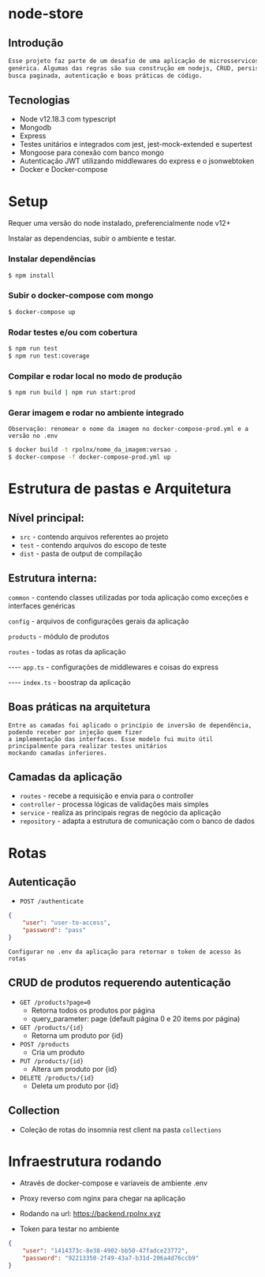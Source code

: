# node-store

## Introdução

```txt
Esse projeto faz parte de um desafio de uma aplicação de microsservicos para fazer um CRUD de uma loja 
genérica. Algumas das regras são sua construção em nodejs, CRUD, persistência em banco nosql - com 
busca paginada, autenticação e boas práticas de código.
```

## Tecnologias

-   Node v12.18.3 com typescript
-   Mongodb
-   Express
-   Testes unitários e integrados com jest, jest-mock-extended e supertest
-   Mongoose para conexão com banco mongo
-   Autenticação JWT utilizando middlewares do express e o jsonwebtoken
-   Docker e Docker-compose

# Setup

Requer uma versão do node instalado, preferencialmente node v12+

Instalar as dependencias, subir o ambiente e testar.

### Instalar dependências

```bash
$ npm install
```

### Subir o docker-compose com mongo

```bash
$ docker-compose up
```

### Rodar testes e/ou com cobertura

```bash
$ npm run test
$ npm run test:coverage
```

### Compilar e rodar local no modo de produção

```bash
$ npm run build | npm run start:prod
```

### Gerar imagem e rodar no ambiente integrado

`Observação: renomear o nome da imagem no docker-compose-prod.yml e a versão no .env`

```bash
$ docker build -t rpolnx/nome_da_imagem:versao .
$ docker-compose -f docker-compose-prod.yml up
```

# Estrutura de pastas e Arquitetura

## Nível principal:

-   `src` - contendo arquivos referentes ao projeto
-   `test` - contendo arquivos do escopo de teste
-   `dist` - pasta de output de compilação

## Estrutura interna:

`common` - contendo classes utilizadas por toda aplicação como exceções e interfaces genéricas

`config` - arquivos de configurações gerais da aplicação

`products` - módulo de produtos

`routes` - todas as rotas da aplicação

---- `app.ts` - configurações de middlewares e coisas do express

---- `index.ts` - boostrap da aplicação

## Boas práticas na arquitetura

```
Entre as camadas foi aplicado o princípio de inversão de dependência, podendo receber por injeção quem fizer
a implementação das interfaces. Esse modelo fui muito útil principalmente para realizar testes unitários 
mockando camadas inferiores.
```

## Camadas da aplicação

-   `routes` - recebe a requisição e envia para o controller
-   `controller` - processa lógicas de validações mais simples
-   `service` - realiza as principais regras de negócio da aplicação
-   `repository` - adapta a estrutura de comunicação com o banco de dados

# Rotas

## Autenticação

-   `POST /authenticate`

```json
{
    "user": "user-to-access",
    "password": "pass"
}
```

`Configurar no .env da aplicação para retornar o token de acesso às rotas`

## CRUD de produtos requerendo autenticação

-   `GET /products?page=0`
    -   Retorna todos os produtos por página
    -   query_parameter: page (default página 0 e 20 items por página)
-   `GET /products/{id}`
    -   Retorna um produto por {id}
-   `POST /products`
    -   Cria um produto
-   `PUT /products/{id}`
    -   Altera um produto por {id}
-   `DELETE /products/{id}`
    -   Deleta um produto por {id}

## Collection

-   Coleção de rotas do insomnia rest client na pasta `collections`

# Infraestrutura rodando

-   Através de docker-compose e variaveis de ambiente .env
-   Proxy reverso com nginx para chegar na aplicação
-   Rodando na url: https://backend.rpolnx.xyz

-   Token para testar no ambiente

```json
{
    "user": "1414373c-8e38-4902-bb50-47fadce23772",
    "password": "92213350-2f49-43a7-b31d-206a4d76ccb9"
}
```
